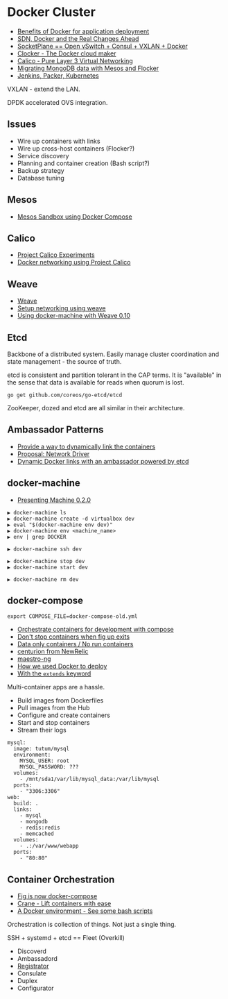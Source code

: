 # Docker Cluster

* [Benefits of Docker for application deployment](http://knitatoms.net/2013/12/benefits-of-docker-for-application-deployment/)
* [SDN, Docker and the Real Changes Ahead](http://thenewstack.io/sdn-docker-real-changes-ahead/)
* [SocketPlane == Open vSwitch + Consul + VXLAN + Docker](http://aucouranton.com/2015/01/16/docker-virtual-networking-with-socketplane-io/)
* [Clocker - The Docker cloud maker](http://brooklyncentral.github.io/clocker/)
* [Calico - Pure Layer 3 Virtual Networking](http://www.projectcalico.org/)
* [Migrating MongoDB data with Mesos and Flocker](https://mesosphere.com/blog/2015/05/21/demo-migrating-mongodb-data-with-mesos-and-powerstrip/)
* [Jenkins, Packer, Kubernetes](http://googlecloudplatform.blogspot.com/2015/05/Automated-Compute-Engine-and-Docker-Image-Builds-with-Jenkins-Packer-and-Kubernetes.html)

VXLAN - extend the LAN.

DPDK accelerated OVS integration.

## Issues

* Wire up containers with links
* Wire up cross-host containers (Flocker?)
* Service discovery
* Planning and container creation (Bash script?)
* Backup strategy
* Database tuning

## Mesos

* [Mesos Sandbox using Docker Compose](https://spof.io/blog/2015/06/23/mesos-sandbox-using-docker-compose/)

## Calico

* [Project Calico Experiments](http://www.greenhills.co.uk/2015/05/22/projectcalico-experiments.html)
* [Docker networking using Project Calico](http://www.projectcalico.org/project-calico-at-the-docker-london-may-meetup/)

## Weave

* [Weave](https://github.com/weaveworks/weave)
* [Setup networking using weave](http://xmodulo.com/networking-between-docker-containers.html)
* [Using docker-machine with Weave 0.10](http://blog.weave.works/2015/04/22/using-docker-machine-with-weave-0-10/)


## Etcd

Backbone of a distributed system. Easily manage cluster coordination and state management - the source of truth.

etcd is consistent and partition tolerant in the CAP terms. It is "available" in the sense that data is available for reads when quorum is lost.

```
go get github.com/coreos/go-etcd/etcd
```

ZooKeeper, dozed and etcd are all similar in their architecture.

## Ambassador Patterns

* [Provide a way to dynamically link the containers](https://github.com/docker/docker/issues/3155)
* [Proposal: Network Driver](https://github.com/docker/docker/issues/9983)
* [Dynamic Docker links with an ambassador powered by etcd](https://github.com/tcnksm/docker-link-pattern/tree/master/coreos/dynamic-etcd-ambassador)

## docker-machine

* [Presenting Machine 0.2.0](https://www.youtube.com/watch?v=xwj44dAvdYo)

```
▶ docker-machine ls
▶ docker-machine create -d virtualbox dev
▶ eval "$(docker-machine env dev)"
▶ docker-machine env <machine_name>
▶ env | grep DOCKER

▶ docker-machine ssh dev

▶ docker-machine stop dev
▶ docker-machine start dev

▶ docker-machine rm dev
```



## docker-compose

```
export COMPOSE_FILE=docker-compose-old.yml
```

* [Orchestrate containers for development with compose](http://blog.codeship.com/orchestrate-containers-for-development-with-docker-compose/)
* [Don't stop containers when fig up exits](https://github.com/docker/compose/issues/741)
* [Data only containers / No run containers](https://github.com/docker/compose/issues/942)
* [centurion from NewRelic](https://github.com/newrelic/centurion)
* [maestro-ng](https://github.com/signalfuse/maestro-ng)
* [How we used Docker to deploy](http://www.schibsted.pl/2015/05/how-we-used-docker-when-developing-schibstedpl/)
* [With the `extends` keyword](http://bfischer.blogspot.com/2015/05/first-experiences-with-docker-compose.html)

Multi-container apps are a hassle.

* Build images from Dockerfiles
* Pull images from the Hub
* Configure and create containers
* Start and stop containers
* Stream their logs

```
mysql:
  image: tutum/mysql
  environment:
    MYSQL_USER: root
    MYSQL_PASSWORD: ???
  volumes:
    - /mnt/sda1/var/lib/mysql_data:/var/lib/mysql
  ports:
    - "3306:3306"
web:
  build: .
  links:
    - mysql
    - mongodb
    - redis:redis
    - memcached
  volumes:
    - .:/var/www/webapp
  ports:
    - "80:80"
```

## Container Orchestration

* [Fig is now docker-compose](http://chrisbarra.me/posts/docker-orchestration.html)
* [Crane - Lift containers with ease](https://github.com/michaelsauter/crane)
* [A Docker environment - See some bash scripts](https://blog.relateiq.com/a-docker-dev-environment-in-24-hours-part-2-of-2/)

Orchestration is collection of things. Not just a single thing.

SSH + systemd + etcd == Fleet (Overkill)

* Discoverd
* Ambassadord
* [Registrator](https://github.com/gliderlabs/registrator)
* Consulate
* Duplex
* Configurator
